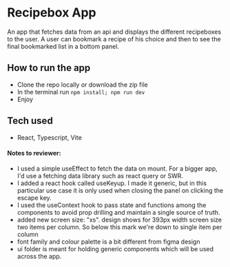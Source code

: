 # Recipebox App

An app that fetches data from an api and displays the different recipeboxes to the user. A user can bookmark a recipe of his choice and then to see the final bookmarked list in a bottom panel.

## How to run the app

- Clone the repo locally or download the zip file
- In the terminal run `npm install; npm run dev`
- Enjoy

## Tech used

- React, Typescript, Vite

#### Notes to reviewer:

- I used a simple useEffect to fetch the data on mount. For a bigger app, I'd use a fetching data library such as react query or SWR.
- I added a react hook called useKeyup. I made it generic, but in this particular use case it is only used when closing the panel on clicking the escape key.
- I used the useContext hook to pass state and functions among the components to avoid prop drilling and maintain a single source of truth.
- added new screen size: "xs". design shows for 393px width screen size two items per column. So below this mark we're down to single item per column
- font family and colour palette is a bit different from figma design
- ui folder is meant for holding generic components which will be used across the app.
